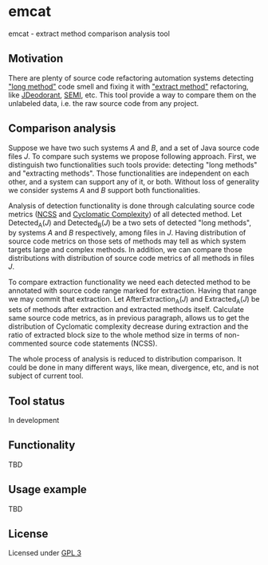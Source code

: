 # emcat
emcat - extract method comparison analysis tool

## Motivation

There are plenty of source code refactoring automation systems detecting 
["long method"](https://refactoring.guru/smells/long-method) code smell 
and fixing it with ["extract method"](https://refactoring.guru/extract-method) 
refactoring, like [JDeodorant](https://github.com/tsantalis/JDeodorant), 
[SEMI](https://ieeexplore.ieee.org/abstract/document/7801138), etc.
This tool provide a way to compare them on the unlabeled data,
i.e. the raw source code from any project.

## Comparison analysis
Suppose we have two such systems _A_ and _B_, and a set of Java source code 
files _J_. To compare such systems we propose following approach. 
First, we distinguish two functionalities such tools provide: 
detecting "long methods" and "extracting methods". 
Those functionalities are independent on each other, 
and a system can support any of it, or both. 
Without loss of generality we consider systems _A_ and _B_ support
both functionalities.

Analysis of detection functionality is done through calculating
source code metrics 
([NCSS](https://pmd.github.io/latest/pmd_java_metrics_index.html#non-commenting-source-statements-ncss)
and 
[Cyclomatic Complexity](https://pmd.github.io/latest/pmd_java_metrics_index.html#cyclomatic-complexity-cyclo)) 
of all detected method. 
Let Detected<sub>A</sub>(_J_) and Detected<sub>B</sub>(_J_) be a two sets 
of detected "long methods", by systems _A_ and _B_ respectively, 
among files in _J_. 
Having distribution of source code metrics on those sets of methods may tell 
as which system targets large and complex methods. 
In addition, we can compare those distributions with distribution 
of source code metrics of all methods in files _J_.

To compare extraction functionality we need each detected method 
to be annotated with source code range marked for extraction. 
Having that range we may commit that extraction. 
Let AfterExtraction<sub>A</sub>(_J_) and Extracted<sub>A</sub>(_J_) 
be sets of methods after extraction and extracted methods itself. 
Calculate same source code metrics, as in previous paragraph, 
allows us to get the distribution of Cyclomatic complexity decrease 
during extraction and the ratio of extracted block size to the 
whole method size in terms of non-commented source code statements (NCSS).

The whole process of analysis is reduced to distribution comparison. 
It could be done in many different ways, like mean, divergence, etc, 
and is not subject of current tool.

## Tool status
In development

## Functionality

TBD

## Usage example

TBD

## License

Licensed under [GPL 3](https://github.com/aravij/emcat/blob/master/LICENSE)
